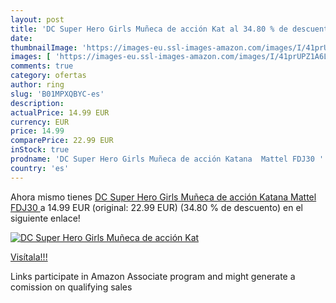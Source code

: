 ```yaml
---
layout: post
title: 'DC Super Hero Girls Muñeca de acción Kat al 34.80 % de descuento'
date: 
thumbnailImage: 'https://images-eu.ssl-images-amazon.com/images/I/41prUPZ1A6L._SL200_.jpg'
images: [ 'https://images-eu.ssl-images-amazon.com/images/I/41prUPZ1A6L._SL200_.jpg' ]
comments: true
category: ofertas
author: ring
slug: 'B01MPXQBYC-es'
description:
actualPrice: 14.99 EUR
currency: EUR
price: 14.99
comparePrice: 22.99 EUR
inStock: true
prodname: 'DC Super Hero Girls Muñeca de acción Katana  Mattel FDJ30 '
country: 'es'
---
```


Ahora mismo tienes [DC Super Hero Girls Muñeca de acción Katana  Mattel FDJ30 ](https://www.amazon.es/dp/B01MPXQBYC/?tag=tolees-21) a 14.99 EUR (original: 22.99 EUR) (34.80 %  de descuento) en el siguiente enlace!

[![DC Super Hero Girls Muñeca de acción Kat](https://images-eu.ssl-images-amazon.com/images/I/41prUPZ1A6L._SL200_.jpg)](https://www.amazon.es/dp/B01MPXQBYC/?tag=tolees-21)

[Visítala!!!](https://www.amazon.es/dp/B01MPXQBYC/?tag=tolees-21)

Links participate in Amazon Associate program and might generate a comission on qualifying sales
